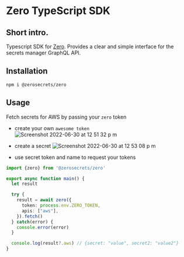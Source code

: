 # Zero TypeScript SDK

## Short intro.
Typescript SDK for [Zero](https://tryzero.com). Provides a clear and simple interface for the secrets manager GraphQL API.

## Installation
`npm i @zerosecrets/zero`

## Usage
Fetch secrets for AWS by passing your `zero` token

- create your own `awesome token`
![Screenshot 2022-06-30 at 12 51 32 p m](https://user-images.githubusercontent.com/79540316/176648187-a7592c84-9a5b-4a6a-914b-7c487db5ddea.png)

- create a secret
![Screenshot 2022-06-30 at 12 53 08 p m](https://user-images.githubusercontent.com/79540316/176648634-130d0e0e-3117-423c-909e-39ca9b3d57a4.png)

- use secret token and name to request your tokens
```typescript
import {zero} from '@zerosecrets/zero'

export async function main() {
  let result

  try {
    result = await zero({
      token: process.env.ZERO_TOKEN,
      apis: ["aws"],
    }).fetch()
  } catch(error) {
    console.error(error)
  }

  console.log(result?.aws) // {secret: "value", secret2: "value2"}
}
```
